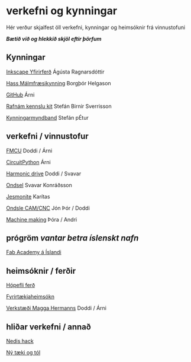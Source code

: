 # verkefni og kynningar

Hér verður skjalfest öll verkefni, kynningar og heimsóknir frá vinnustofuni

**_Bætið við og hlekkið skjöl eftir þörfum_**

## Kynningar

[Inkscape Yfirirferð](inscape_yfirferd.md) Ágústa Ragnarsdóttir

[Hass Málmfræsikynning](haas_malmfraes.md) Borgþór Helgason

[GitHub]() Árni

[Rafnám kennslu kit]() Stefán Birnir Sverrisson

[Kynningarmyndband]() Stefán pÉtur

## verkefni / vinnustofur

[FMCU](fmcu.md) Doddi / Árni

[CircuitPython](circuitpython.md) Árni

[Harmonic drive](HarmonicDrive.md) Doddi / Svavar

[Ondsel](ondsel.md) Svavar Konráðsson

[Jesmonite](jesmonite.md) Karítas

[Ondsle CAM/CNC]() Jón Þór / Doddi

[Machine making]() Þóra / Andri

## prógröm *vantar betra íslenskt nafn*

[Fab Academy á Íslandi](fabacademy.md)


## heimsóknir / ferðir

[Hópefli ferð]()

[Fyrirtækjaheimsókn]()

[Verkstæði Magga Hermanns](https://www.tubes.is/category/frettir/a-verkstaedisbordinu/) Doddi / Árni

## hliðar verkefni / annað

[Nedis hack]()

[Ný tæki og  tól]()
